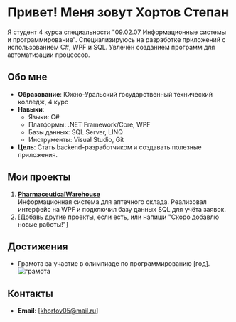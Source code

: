 # Привет! Меня зовут Хортов Степан

Я студент 4 курса специальности "09.02.07 Информационные системы и программирование". Специализируюсь на разработке приложений с использованием C#, WPF и SQL. Увлечён созданием программ для автоматизации процессов.

## Обо мне
- **Образование**: Южно-Уральский государственный технический колледж, 4 курс  
- **Навыки**:  
  - Языки: C#  
  - Платформы: .NET Framework/Core, WPF  
  - Базы данных: SQL Server, LINQ  
  - Инструменты: Visual Studio, Git  
- **Цель**: Стать backend-разработчиком и создавать полезные приложения.
## Мои проекты
1. **[PharmaceuticalWarehouse](https://github.com/Kenny14Mccormick/PharmaceuticalWarehouse)**  
   Информационная система для аптечного склада. Реализовал интерфейс на WPF и подключил базу данных SQL для учёта заявок.  
2. [Добавь другие проекты, если есть, или напиши "Скоро добавлю новые работы!"]

## Достижения
- Грамота за участие в олимпиаде по программированию [год].
  ![грамота](https://github.com/user-attachments/assets/a2a441ae-5445-4781-8ebd-8f4cef1e1fd2)
  
## Контакты
- **Email**: [khortov05@mail.ru]

  
 


